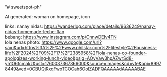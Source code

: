 "# sweetspot-ph" 

AI generated:
woman on homepage, icon

links:
nanay nidas: https://wanderlog.com/place/details/9636249/nanay-nidas-homemade-leche-flan  
bebang: https://www.instagram.com/p/CnnwDEIv4TN  
lola nenas photo: https://www.google.com/url?sa=i&url=https%3A%2F%2Fwww.philstar.com%2Flifestyle%2Fbusiness-life%2F2024%2F09%2F17%2F2385958%2Flola-nenas-co-founder-apologizes-working-lunch-video&psig=AOvVaw3hpAZwrSd8-yh1O6fcmakz&ust=1760037367366000&source=images&cd=vfe&opi=89978449&ved=0CBUQjRxqFwoTCOCah6OolZADFQAAAAAdAAAAABAE  
